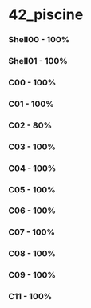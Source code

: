 # 42_piscine
### Shell00 - 100%
### Shell01 - 100%
### C00 - 100%
### C01 - 100%
### C02 - 80%
### C03 - 100%
### C04 - 100%
### C05 - 100%
### C06 - 100%
### C07 - 100%
### C08 - 100%
### C09 - 100%
### C11 - 100%